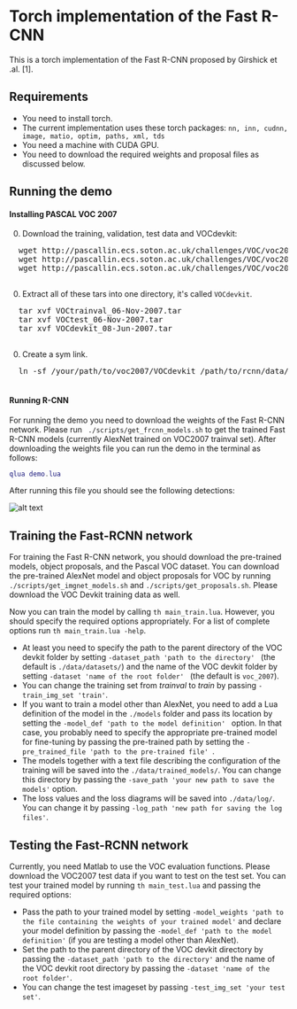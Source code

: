 # Torch implementation of the Fast R-CNN
This is a torch implementation of the Fast R-CNN proposed by Girshick et .al. [1].
## Requirements
* You need to install torch.
* The current implementation uses these torch packages: ```nn, inn, cudnn, image, matio, optim, paths, xml, tds ```
* You need a machine with CUDA GPU.
*  You need to download the required weights and proposal files as discussed below.

## Running the demo
#### Installing PASCAL VOC 2007

0. Download the training, validation, test data and VOCdevkit:

  <pre>
  wget http://pascallin.ecs.soton.ac.uk/challenges/VOC/voc2007/VOCtrainval_06-Nov-2007.tar
  wget http://pascallin.ecs.soton.ac.uk/challenges/VOC/voc2007/VOCtest_06-Nov-2007.tar
  wget http://pascallin.ecs.soton.ac.uk/challenges/VOC/voc2007/VOCdevkit_08-Jun-2007.tar
  </pre>

0. Extract all of these tars into one directory, it's called `VOCdevkit`. 

  <pre>
  tar xvf VOCtrainval_06-Nov-2007.tar
  tar xvf VOCtest_06-Nov-2007.tar
  tar xvf VOCdevkit_08-Jun-2007.tar
  </pre>

0. Create a sym link.
  <pre>
  ln -sf /your/path/to/voc2007/VOCdevkit /path/to/rcnn/data/datasets/voc_2007
  </pre>

#### Running R-CNN
For running the demo you need to download the weights of the Fast R-CNN network. Please run ``` ./scripts/get_frcnn_models.sh``` to get the trained Fast R-CNN models (currently AlexNet trained on VOC2007 trainval set). After downloading the weights file you can run the demo in the terminal as follows:
```lua
qlua demo.lua
```
After running this file you should see the following detections:

![alt text](data/demo/demo_detections.png "Detections with AlexNet")
## Training the Fast-RCNN network
For training the Fast R-CNN network, you should download the pre-trained models, object proposals, and the Pascal VOC dataset. You can download the pre-trained AlexNet model and object proposals for VOC by running ```./scripts/get_imgnet_models.sh``` and ```./scripts/get_proposals.sh```. Please download the VOC Devkit training data as well.

Now you can train the model by calling ```th main_train.lua```. However, you should specify the required options appropriately. For a list of complete options run ```th main_train.lua -help```. 

* At least you need to specify the path to the parent directory of the VOC devkit folder by setting ```-dataset_path 'path to the directory' ``` (the default is ```./data/datasets/```) and the name of the VOC devkit folder by setting ```-dataset 'name of the root folder' ``` (the default is ```voc_2007```). 
* You can change the training set from *trainval* to *train* by passing ```-train_img_set 'train'```.
* If you want to train a model other than AlexNet, you need to add a Lua definition of the model  in the ```./models``` folder and pass its location by setting the ```-model_def 'path to the model definition' ``` option. In that case, you probably need to specify the appropriate pre-trained model for fine-tuning by passing the  pre-trained path by setting the ```-pre_trained_file 'path to the pre-trained file' ```.
* The models together with a text file describing the configuration of the training will be saved into the ```./data/trained_models/```. You can change this directory by passing the ```-save_path 'your new path to save the models'``` option. 
* The loss values and the loss diagrams will be saved into ```./data/log/```. You can change it by passing ```-log_path 'new path for saving the log files'```.

## Testing the Fast-RCNN network
Currently, you need Matlab to use the VOC evaluation functions. Please download the VOC2007 test data if you want to test on the test set. You can test your trained model by running ```th main_test.lua``` and passing the required options:
* Pass the path to your trained model by setting ```-model_weights 'path to the file containing the weights of your trained model'``` and declare your model definition by passing the ```-model_def 'path to the model definition'``` (if you are testing a model other than AlexNet).
* Set the path to the parent directory of the VOC devkit directory by passing the ```-dataset_path 'path to the directory'``` and the name of the VOC devkit root directory by passing the ```-dataset 'name of the root folder'```.
* You can change the test imageset by passing ```-test_img_set 'your test set'```.
